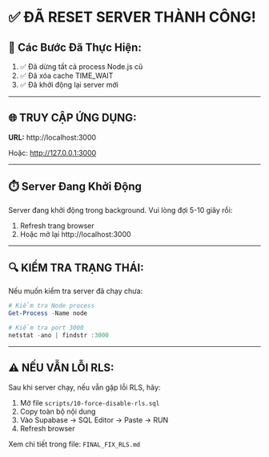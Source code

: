 # ✅ ĐÃ RESET SERVER THÀNH CÔNG!

## 🔄 Các Bước Đã Thực Hiện:

1. ✅ Đã dừng tất cả process Node.js cũ
2. ✅ Đã xóa cache TIME_WAIT
3. ✅ Đã khởi động lại server mới

---

## 🌐 TRUY CẬP ỨNG DỤNG:

**URL:** http://localhost:3000

Hoặc: http://127.0.0.1:3000

---

## ⏱️ Server Đang Khởi Động

Server đang khởi động trong background. Vui lòng đợi 5-10 giây rồi:
1. Refresh trang browser
2. Hoặc mở lại http://localhost:3000

---

## 🔍 KIỂM TRA TRẠNG THÁI:

Nếu muốn kiểm tra server đã chạy chưa:

```powershell
# Kiểm tra Node process
Get-Process -Name node

# Kiểm tra port 3000
netstat -ano | findstr :3000
```

---

## ⚠️ NẾU VẪN LỖI RLS:

Sau khi server chạy, nếu vẫn gặp lỗi RLS, hãy:
1. Mở file `scripts/10-force-disable-rls.sql`
2. Copy toàn bộ nội dung
3. Vào Supabase → SQL Editor → Paste → RUN
4. Refresh browser

Xem chi tiết trong file: `FINAL_FIX_RLS.md`
